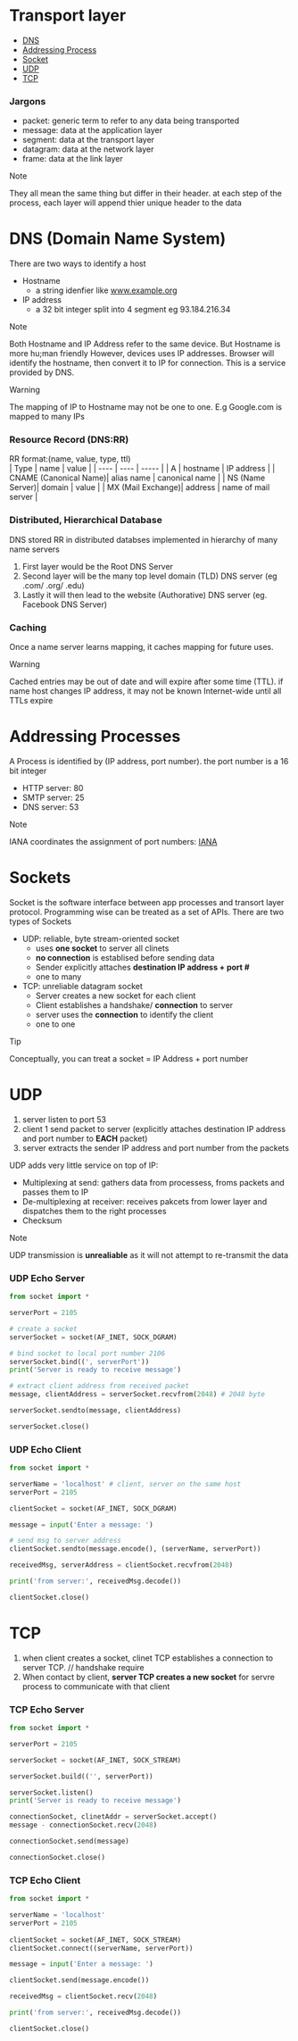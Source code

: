 # Transport layer
* [DNS](https://github.com/lyhthaddeus/Notes/blob/main/WrittenNotes/CS2105/TransportLayer.md#dns-domain-name-system) 
* [Addressing Process](https://github.com/lyhthaddeus/Notes/blob/main/WrittenNotes/CS2105/TransportLayer.md#addressing-processes)
* [Socket](https://github.com/lyhthaddeus/Notes/blob/main/WrittenNotes/CS2105/TransportLayer.md#sockets)
* [UDP](https://github.com/lyhthaddeus/Notes/blob/main/WrittenNotes/CS2105/TransportLayer.md#udp)
* [TCP](https://github.com/lyhthaddeus/Notes/blob/main/WrittenNotes/CS2105/TransportLayer.md#tcp)

### Jargons
* packet: generic term to refer to any data being transported
* message: data at the application layer 
* segment: data at the transport layer 
* datagram: data at the network layer 
* frame: data at the link layer

> [!NOTE]
> They all mean the same thing but differ in their header. at each step of the process,
> each layer will append thier unique header to the data

# DNS (Domain Name System)
There are two ways to identify a host
* Hostname
    * a string idenfier like www.example.org
* IP address
    * a 32 bit integer split into 4 segment eg 93.184.216.34 

> [!NOTE]
> Both Hostname and IP Address refer to the same device. But Hostname is more hu;man friendly
> However, devices uses IP addresses. Browser will identify the hostname, then convert it 
> to IP for connection. This is a service provided by DNS.

> [!WARNING]
> The mapping of IP to Hostname may not be one to one. E.g Google.com is mapped to many IPs

### Resource Record (DNS:RR)
RR format:(name, value, type, ttl) <br>
| Type | name | value | 
| ---- | ---- | ----- | 
| A    | hostname | IP address |
| CNAME (Canonical Name)| alias name | canonical name | 
| NS (Name Server)| domain | value | 
| MX (Mail Exchange)| address | name of mail server | 

### Distributed, Hierarchical Database
DNS stored RR in distributed databses implemented in hierarchy of many name servers
1. First layer would be the Root DNS Server
2. Second layer will be the many top level domain (TLD) DNS server (eg .com/ .org/ .edu)
3. Lastly it will then lead to the website (Authorative) DNS server (eg. Facebook DNS Server)

### Caching
Once a name server learns mapping, it caches mapping for future uses. 

> [!WARNING]
> Cached entries may be out of date and will expire after some time (TTL). if name host changes IP address,
> it may not be known Internet-wide until all TTLs expire

# Addressing Processes
A Process is identified by (IP address, port number). the port number is a 16 bit integer
* HTTP server: 80
* SMTP server: 25
* DNS server: 53 

> [!NOTE]
> IANA coordinates the assignment of port numbers: [IANA](http://www.iana.org/assignments/service-names-port-numbers/service-names-port-numbers.xhtml) 

# Sockets
Socket is the software interface between app processes and transort layer protocol.
Programming wise can be treated as a set of APIs. There are two types of Sockets
* UDP: reliable, byte stream-oriented socket
    * uses **one socket** to server all clinets
    * **no connection** is establised before sending data 
    * Sender explicitly attaches **destination IP address + port #**
    * one to many
* TCP: unreliable datagram socket
    * Server creates a new socket for each client
    * Client establishes a handshake/ **connection** to server 
    * server uses the **connection** to identify the client  
    * one to one

> [!TIP]
> Conceptually, you can treat a socket = IP Address + port number 

# UDP
1. server listen to port 53 
2. client 1 send packet to server (explicitly attaches destination IP address and 
port number to **EACH** packet)
3. server extracts the sender IP address and port number from the packets

UDP adds very little service on top of IP:
* Multiplexing at send: gathers data from processess, froms packets and passes them to IP 
* De-multiplexing at receiver: receives pakcets from lower layer and dispatches them to the right processes
* Checksum

> [!NOTE]
> UDP transmission is **unrealiable** as it will not attempt to re-transmit the data 

### UDP Echo Server
```python
from socket import *

serverPort = 2105

# create a socket
serverSocket = socket(AF_INET, SOCK_DGRAM)

# bind socket to local port number 2106
serverSocket.bind((', serverPort'))
print('Server is ready to receive message')

# extract client address from received packet
message, clientAddress = serverSocket.recvfrom(2048) # 2048 byte

serverSocket.sendto(message, clientAddress)

serverSocket.close()
```

### UDP Echo Client 
```python
from socket import *

serverName = 'localhost' # client, server on the same host
serverPort = 2105

clientSocket = socket(AF_INET, SOCK_DGRAM)

message = input('Enter a message: ')

# send msg to server address
clientSocket.sendto(message.encode(), (serverName, serverPort))

receivedMsg, serverAddress = clientSocket.recvfrom(2048)

print('from server:', receivedMsg.decode())

clientSocket.close()
```

# TCP
1. when client creates a socket, clinet TCP establishes a connection to server TCP. // handshake require
2. When contact by client, **server TCP creates a new socket** for servre process to communicate 
    with that client

### TCP Echo Server 
```python
from socket import *

serverPort = 2105

serverSocket = socket(AF_INET, SOCK_STREAM)

serverSocket.build(('', serverPort))

serverSocket.listen()
print('Server is ready to receive message')

connectionSocket, clinetAddr = serverSocket.accept()
message - connectionSocket.recv(2048)

connectionSocket.send(message)

connectionSocket.close()
```

### TCP Echo Client
```python
from socket import *

serverName = 'localhost'
serverPort = 2105 
 
clientSocket = socket(AF_INET, SOCK_STREAM)
clientSocket.connect((serverName, serverPort))

message = input('Enter a message: ')

clientSocket.send(message.encode())

receivedMsg = clientSocket.recv(2048)

print('from server:', receivedMsg.decode())

clientSocket.close()
```
